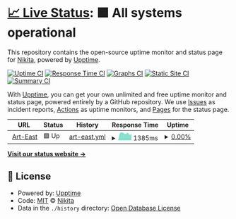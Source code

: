 # [📈 Live Status](https://Nikitastore.github.io/Upptime): <!--live status--> **🟩 All systems operational**

This repository contains the open-source uptime monitor and status page for [Nikita](https://Nikitastore.github.io/Upptime), powered by [Upptime](https://github.com/upptime/upptime).

[![Uptime CI](https://github.com/koj-co/upptime/workflows/Uptime%20CI/badge.svg)](https://github.com/koj-co/upptime/actions?query=workflow%3A%22Uptime+CI%22)
[![Response Time CI](https://github.com/koj-co/upptime/workflows/Response%20Time%20CI/badge.svg)](https://github.com/koj-co/upptime/actions?query=workflow%3A%22Response+Time+CI%22)
[![Graphs CI](https://github.com/koj-co/upptime/workflows/Graphs%20CI/badge.svg)](https://github.com/koj-co/upptime/actions?query=workflow%3A%22Graphs+CI%22)
[![Static Site CI](https://github.com/koj-co/upptime/workflows/Static%20Site%20CI/badge.svg)](https://github.com/koj-co/upptime/actions?query=workflow%3A%22Static+Site+CI%22)
[![Summary CI](https://github.com/koj-co/upptime/workflows/Summary%20CI/badge.svg)](https://github.com/koj-co/upptime/actions?query=workflow%3A%22Summary+CI%22)

With [Upptime](https://upptime.js.org), you can get your own unlimited and free uptime monitor and status page, powered entirely by a GitHub repository. We use [Issues](https://github.com/Nikitastore/Upptime/issues) as incident reports, [Actions](https://github.com/Nikitastore/Upptime/actions) as uptime monitors, and [Pages](https://Nikitastore.github.io/Upptime) for the status page.

<!--start: status pages-->
<!-- This summary is generated by Upptime (https://github.com/upptime/upptime) -->
<!-- Do not edit this manually, your changes will be overwritten -->
<!-- prettier-ignore -->
| URL | Status | History | Response Time | Uptime |
| --- | ------ | ------- | ------------- | ------ |
| <img alt="" src="https://favicons.githubusercontent.com/www.art-east.ru" height="13"> [Art-East](https://www.art-east.ru/) | 🟩 Up | [art-east.yml](https://github.com/Nikitastore/Upptime/commits/HEAD/history/art-east.yml) | <details><summary><img alt="Response time graph" src="./graphs/art-east/response-time-week.png" height="20"> 1385ms</summary><br><a href="https://Nikitastore.github.io/Upptime/history/art-east"><img alt="Response time 1304" src="https://img.shields.io/endpoint?url=https%3A%2F%2Fraw.githubusercontent.com%2FNikitastore%2FUpptime%2FHEAD%2Fapi%2Fart-east%2Fresponse-time.json"></a><br><a href="https://Nikitastore.github.io/Upptime/history/art-east"><img alt="24-hour response time 1247" src="https://img.shields.io/endpoint?url=https%3A%2F%2Fraw.githubusercontent.com%2FNikitastore%2FUpptime%2FHEAD%2Fapi%2Fart-east%2Fresponse-time-day.json"></a><br><a href="https://Nikitastore.github.io/Upptime/history/art-east"><img alt="7-day response time 1385" src="https://img.shields.io/endpoint?url=https%3A%2F%2Fraw.githubusercontent.com%2FNikitastore%2FUpptime%2FHEAD%2Fapi%2Fart-east%2Fresponse-time-week.json"></a><br><a href="https://Nikitastore.github.io/Upptime/history/art-east"><img alt="30-day response time 1304" src="https://img.shields.io/endpoint?url=https%3A%2F%2Fraw.githubusercontent.com%2FNikitastore%2FUpptime%2FHEAD%2Fapi%2Fart-east%2Fresponse-time-month.json"></a><br><a href="https://Nikitastore.github.io/Upptime/history/art-east"><img alt="1-year response time 1304" src="https://img.shields.io/endpoint?url=https%3A%2F%2Fraw.githubusercontent.com%2FNikitastore%2FUpptime%2FHEAD%2Fapi%2Fart-east%2Fresponse-time-year.json"></a></details> | <details><summary><a href="https://Nikitastore.github.io/Upptime/history/art-east">0.00%</a></summary><a href="https://Nikitastore.github.io/Upptime/history/art-east"><img alt="All-time uptime 0.00%" src="https://img.shields.io/endpoint?url=https%3A%2F%2Fraw.githubusercontent.com%2FNikitastore%2FUpptime%2FHEAD%2Fapi%2Fart-east%2Fuptime.json"></a><br><a href="https://Nikitastore.github.io/Upptime/history/art-east"><img alt="24-hour uptime 0.00%" src="https://img.shields.io/endpoint?url=https%3A%2F%2Fraw.githubusercontent.com%2FNikitastore%2FUpptime%2FHEAD%2Fapi%2Fart-east%2Fuptime-day.json"></a><br><a href="https://Nikitastore.github.io/Upptime/history/art-east"><img alt="7-day uptime 0.00%" src="https://img.shields.io/endpoint?url=https%3A%2F%2Fraw.githubusercontent.com%2FNikitastore%2FUpptime%2FHEAD%2Fapi%2Fart-east%2Fuptime-week.json"></a><br><a href="https://Nikitastore.github.io/Upptime/history/art-east"><img alt="30-day uptime 0.00%" src="https://img.shields.io/endpoint?url=https%3A%2F%2Fraw.githubusercontent.com%2FNikitastore%2FUpptime%2FHEAD%2Fapi%2Fart-east%2Fuptime-month.json"></a><br><a href="https://Nikitastore.github.io/Upptime/history/art-east"><img alt="1-year uptime 0.00%" src="https://img.shields.io/endpoint?url=https%3A%2F%2Fraw.githubusercontent.com%2FNikitastore%2FUpptime%2FHEAD%2Fapi%2Fart-east%2Fuptime-year.json"></a></details>

<!--end: status pages-->

[**Visit our status website →**](https://Nikitastore.github.io/Upptime)

## 📄 License

- Powered by: [Upptime](https://github.com/upptime/upptime)
- Code: [MIT](./LICENSE) © [Nikita](https://Nikitastore.github.io/Upptime)
- Data in the `./history` directory: [Open Database License](https://opendatacommons.org/licenses/odbl/1-0/)
